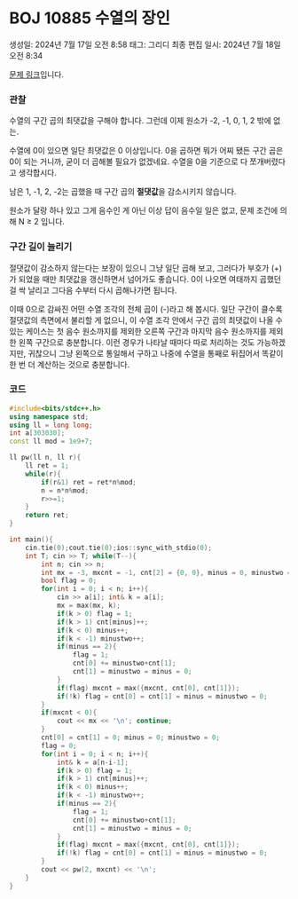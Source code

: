 # BOJ 10885 수열의 장인

생성일: 2024년 7월 17일 오전 8:58
태그: 그리디
최종 편집 일시: 2024년 7월 18일 오전 8:34

[문제 링크](http://boj.kr/10885)입니다.

### 관찰

수열의 구간 곱의 최댓값을 구해야 합니다. 그런데 이제 원소가 -2, -1, 0, 1, 2 밖에 없는.

수열에 0이 있으면 일단 최댓값은 0 이상입니다. 0을 곱하면 뭐가 어찌 됐든 구간 곱은 0이 되는 거니까, 굳이 더 곱해볼 필요가 없겠네요. 수열을 0을 기준으로 다 쪼개버렸다고 생각합시다.

남은 1, -1, 2, -2는 곱했을 때 구간 곱의 **절댓값**을 감소시키지 않습니다. 

원소가 달랑 하나 있고 그게 음수인 게 아닌 이상 답이 음수일 일은 없고, 문제 조건에 의해 N ≥ 2 입니다.

### 구간 길이 늘리기

절댓값이 감소하지 않는다는 보장이 있으니 그냥 일단 곱해 보고, 그러다가 부호가 (+)가 되었을 때만 최댓값을 갱신하면서 넘어가도 좋습니다. 0이 나오면 여태까지 곱했던 걸 싹 날리고 그다음 수부터 다시 곱해나가면 됩니다.

이때 0으로 감싸진 어떤 수열 조각의 전체 곱이 (-)라고 해 봅시다. 일단 구간이 클수록 절댓값의 측면에서 불리할 게 없으니, 이 수열 조각 안에서 구간 곱의 최댓값이 나올 수 있는 케이스는 첫 음수 원소까지를 제외한 오른쪽 구간과 마지막 음수 원소까지를 제외한 왼쪽 구간으로 충분합니다. 이런 경우가 나타날 때마다 따로 처리하는 것도 가능하겠지만, 귀찮으니 그냥 왼쪽으로 통일해서 구하고 나중에 수열을 통째로 뒤집어서 똑같이 한 번 더 계산하는 것으로 충분합니다.

### 코드

```cpp
#include<bits/stdc++.h>
using namespace std;
using ll = long long;
int a[303030];
const ll mod = 1e9+7;

ll pw(ll n, ll r){
	ll ret = 1;
	while(r){
		if(r&1) ret = ret*n%mod;
		n = n*n%mod;
		r>>=1;
	}
	return ret;
}

int main(){
	cin.tie(0);cout.tie(0);ios::sync_with_stdio(0);
	int T; cin >> T; while(T--){
		int n; cin >> n;
		int mx = -3, mxcnt = -1, cnt[2] = {0, 0}, minus = 0, minustwo = 0;
		bool flag = 0;
		for(int i = 0; i < n; i++){
			cin >> a[i]; int& k = a[i];
			mx = max(mx, k);
			if(k > 0) flag = 1;
			if(k > 1) cnt[minus]++;
			if(k < 0) minus++;
			if(k < -1) minustwo++;
			if(minus == 2){
				flag = 1;
				cnt[0] += minustwo+cnt[1];
				cnt[1] = minustwo = minus = 0;
			}
			if(flag) mxcnt = max({mxcnt, cnt[0], cnt[1]});
			if(!k) flag = cnt[0] = cnt[1] = minus = minustwo = 0;
		}
		if(mxcnt < 0){
			cout << mx << '\n'; continue;
		}
		cnt[0] = cnt[1] = 0; minus = 0; minustwo = 0;
		flag = 0;
		for(int i = 0; i < n; i++){
			int& k = a[n-i-1];
			if(k > 0) flag = 1;
			if(k > 1) cnt[minus]++;
			if(k < 0) minus++;
			if(k < -1) minustwo++;
			if(minus == 2){
				flag = 1;
				cnt[0] += minustwo+cnt[1];
				cnt[1] = minustwo = minus = 0;
			}
			if(flag) mxcnt = max({mxcnt, cnt[0], cnt[1]});
			if(!k) flag = cnt[0] = cnt[1] = minus = minustwo = 0;
		}
		cout << pw(2, mxcnt) << '\n';
	}
}
```